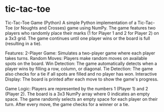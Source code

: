 # tic-tac-toe
Tic-Tac-Toe Game (Python)
A simple Python implementation of a Tic-Tac-Toe (or Noughts and Crosses) game using NumPy. The game features two players who randomly place their marks (1 for Player 1 and 2 for Player 2) on a 3x3 grid. The game continues until one player wins or the board is full (resulting in a tie).

Features:
2-Player Game: Simulates a two-player game where each player takes turns.
Random Moves: Players make random moves on available spots on the board.
Win Detection: The game automatically detects when a player wins by filling a row, column, or diagonal.
Tie Detection: The game also checks for a tie if all spots are filled and no player has won.
Interactive Display: The board is printed after each move to show the game's progress.

Game Logic:
Players are represented by the numbers 1 (Player 1) and 2 (Player 2).
The board is a 3x3 NumPy array where 0 indicates an empty space.
The game randomly selects an empty space for each player on their turn.
After every move, the game checks for a winner or a tie.
